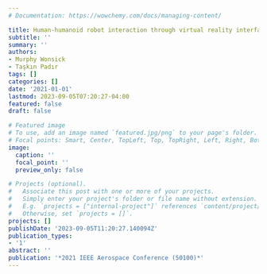 ```yaml
---
# Documentation: https://wowchemy.com/docs/managing-content/

title: Human-humanoid robot interaction through virtual reality interfaces
subtitle: ''
summary: ''
authors:
- Murphy Wonsick
- Taşkın Padır
tags: []
categories: []
date: '2021-01-01'
lastmod: 2023-09-05T07:20:27-04:00
featured: false
draft: false

# Featured image
# To use, add an image named `featured.jpg/png` to your page's folder.
# Focal points: Smart, Center, TopLeft, Top, TopRight, Left, Right, BottomLeft, Bottom, BottomRight.
image:
  caption: ''
  focal_point: ''
  preview_only: false

# Projects (optional).
#   Associate this post with one or more of your projects.
#   Simply enter your project's folder or file name without extension.
#   E.g. `projects = ["internal-project"]` references `content/project/deep-learning/index.md`.
#   Otherwise, set `projects = []`.
projects: []
publishDate: '2023-09-05T11:20:27.140094Z'
publication_types:
- '1'
abstract: ''
publication: '*2021 IEEE Aerospace Conference (50100)*'
---
```

